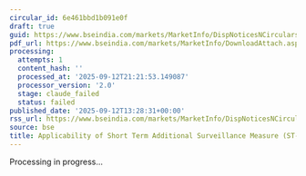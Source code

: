 ```yaml
---
circular_id: 6e461bbd1b091e0f
draft: true
guid: https://www.bseindia.com/markets/MarketInfo/DispNoticesNCirculars.aspx?Noticeid={14DE14CA-6EEB-401D-8B0F-20B7EC61FAE7}&noticeno=20250912-97&dt=09/12/2025&icount=97&totcount=103&flag=0
pdf_url: https://www.bseindia.com/markets/MarketInfo/DownloadAttach.aspx?id=20250912-97&attachedId=563308d8-45f9-4260-9c80-466d9ba5b412
processing:
  attempts: 1
  content_hash: ''
  processed_at: '2025-09-12T21:21:53.149087'
  processor_version: '2.0'
  stage: claude_failed
  status: failed
published_date: '2025-09-12T13:28:31+00:00'
rss_url: https://www.bseindia.com/markets/MarketInfo/DispNoticesNCirculars.aspx?Noticeid={14DE14CA-6EEB-401D-8B0F-20B7EC61FAE7}&noticeno=20250912-97&dt=09/12/2025&icount=97&totcount=103&flag=0
source: bse
title: Applicability of Short Term Additional Surveillance Measure (ST-ASM)
---
```


Processing in progress...